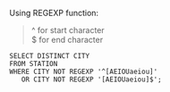 Using REGEXP function:
> ^ for start character  
> $ for end character

```
SELECT DISTINCT CITY
FROM STATION
WHERE CITY NOT REGEXP '^[AEIOUaeiou]' 
   OR CITY NOT REGEXP '[AEIOUaeiou]$';
```

